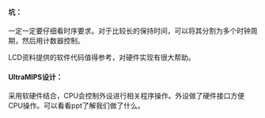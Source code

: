 #### 坑：

一定一定要仔细看时序要求。对于比较长的保持时间，可以将其分割为多个时钟周期，然后用计数器控制。

LCD资料提供的软件代码值得参考，对硬件实现有很大帮助。

#### UltraMIPS设计：

采用软硬件结合，CPU会控制外设进行相关程序操作。外设做了硬件接口方便CPU操作。可以看看ppt了解我们做了什么。